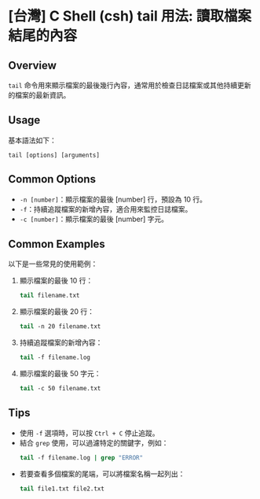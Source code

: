 # [台灣] C Shell (csh) tail 用法: 讀取檔案結尾的內容

## Overview
`tail` 命令用來顯示檔案的最後幾行內容，通常用於檢查日誌檔案或其他持續更新的檔案的最新資訊。

## Usage
基本語法如下：
```
tail [options] [arguments]
```

## Common Options
- `-n [number]`：顯示檔案的最後 [number] 行，預設為 10 行。
- `-f`：持續追蹤檔案的新增內容，適合用來監控日誌檔案。
- `-c [number]`：顯示檔案的最後 [number] 字元。

## Common Examples
以下是一些常見的使用範例：

1. 顯示檔案的最後 10 行：
   ```csh
   tail filename.txt
   ```

2. 顯示檔案的最後 20 行：
   ```csh
   tail -n 20 filename.txt
   ```

3. 持續追蹤檔案的新增內容：
   ```csh
   tail -f filename.log
   ```

4. 顯示檔案的最後 50 字元：
   ```csh
   tail -c 50 filename.txt
   ```

## Tips
- 使用 `-f` 選項時，可以按 `Ctrl + C` 停止追蹤。
- 結合 `grep` 使用，可以過濾特定的關鍵字，例如：
  ```csh
  tail -f filename.log | grep "ERROR"
  ```
- 若要查看多個檔案的尾端，可以將檔案名稱一起列出：
  ```csh
  tail file1.txt file2.txt
  ```